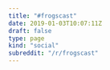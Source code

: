 ```yaml
---
title: "#frogscast"
date: 2019-01-03T10:07:11Z
draft: false
type: page
kind: "social"
subreddit: "/r/frogscast"
---
```

